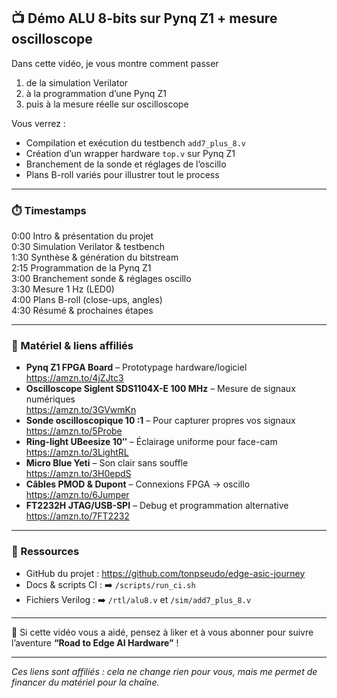 ## 📺 Démo ALU 8-bits sur Pynq Z1 + mesure oscilloscope

Dans cette vidéo, je vous montre comment passer  
1) de la simulation Verilator  
2) à la programmation d’une Pynq Z1  
3) puis à la mesure réelle sur oscilloscope  

Vous verrez :  
- Compilation et exécution du testbench `add7_plus_8.v`  
- Création d’un wrapper hardware `top.v` sur Pynq Z1  
- Branchement de la sonde et réglages de l’oscillo  
- Plans B-roll variés pour illustrer tout le process

---

### ⏱️ Timestamps
0:00 Intro & présentation du projet  
0:30 Simulation Verilator & testbench  
1:30 Synthèse & génération du bitstream  
2:15 Programmation de la Pynq Z1  
3:00 Branchement sonde & réglages oscillo  
3:30 Mesure 1 Hz (LED0)  
4:00 Plans B-roll (close-ups, angles)  
4:30 Résumé & prochaines étapes  

---

### 🔗 Matériel & liens affiliés

- **Pynq Z1 FPGA Board** – Prototypage hardware/logiciel  
  https://amzn.to/4jZJtc3
- **Oscilloscope Siglent SDS1104X-E 100 MHz** – Mesure de signaux numériques  
https://amzn.to/3GVwmKn
- **Sonde oscilloscopique 10 :1** – Pour capturer propres vos signaux  
  https://amzn.to/5Probe  
- **Ring-light UBeesize 10″** – Éclairage uniforme pour face-cam  
  https://amzn.to/3LightRL  
- **Micro Blue Yeti** – Son clair sans souffle  
  https://amzn.to/3H0epdS
- **Câbles PMOD & Dupont** – Connexions FPGA → oscillo  
  https://amzn.to/6Jumper  
- **FT2232H JTAG/USB-SPI** – Debug et programmation alternative  
  https://amzn.to/7FT2232  

---

### 📂 Ressources
- GitHub du projet : https://github.com/tonpseudo/edge-asic-journey  
- Docs & scripts CI : ➡️ `/scripts/run_ci.sh`  
- Fichiers Verilog : ➡️ `/rtl/alu8.v` et `/sim/add7_plus_8.v`  

---

🙏 Si cette vidéo vous a aidé, pensez à liker et à vous abonner pour suivre l’aventure **“Road to Edge AI Hardware”** !

---  
*Ces liens sont affiliés : cela ne change rien pour vous, mais me permet de financer du matériel pour la chaîne.*  
